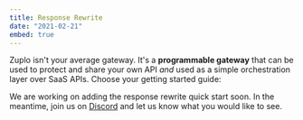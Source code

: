 ```yaml
---
title: Response Rewrite
date: "2021-02-21"
embed: true
---
```


Zuplo isn't your average gateway. It's a **programmable gateway** that can be
used to protect and share your own API _and_ used as a simple orchestration
layer over SaaS APIs. Choose your getting started guide:

<QuickstartPicker />

We are working on adding the response rewrite quick start soon. In the meantime,
join us on [Discord](https://discord.gg/bxEh2GVsGZ) and let us know what you
would like to see.

